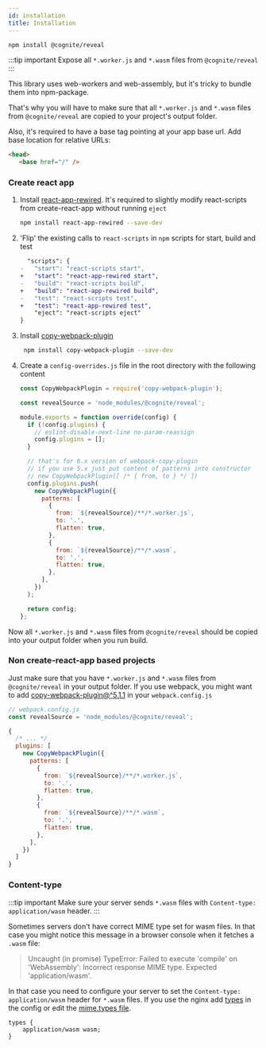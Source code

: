 ```yaml
---
id: installation
title: Installation
---
```


```bash npm2yarn
npm install @cognite/reveal
```

:::tip important
Expose all `*.worker.js` and `*.wasm` files from `@cognite/reveal`
:::

This library uses web-workers and web-assembly, but it's tricky to bundle them into npm-package. 

That's why you will have to make sure that all `*.worker.js` and `*.wasm` files from `@cognite/reveal` are copied
to your project's output folder. 

Also, it's required to have a base tag pointing at your app base url. Add base location for relative URLs:

```html title="/index.html"
<head>
   <base href="/" /> 
``` 

### Create react app

1. Install [react-app-rewired](https://github.com/timarney/react-app-rewired). It's required to slightly modify react-scripts from create-react-app without running `eject`

    ```bash npm2yarn
    npm install react-app-rewired --save-dev
    ```
   
1. 'Flip' the existing calls to `react-scripts` in `npm` scripts for start, build and test
 
   ```diff title="/package.json"
     "scripts": {
   -   "start": "react-scripts start",
   +   "start": "react-app-rewired start",
   -   "build": "react-scripts build",
   +   "build": "react-app-rewired build",
   -   "test": "react-scripts test",
   +   "test": "react-app-rewired test",
       "eject": "react-scripts eject"
   }
   ```

1. Install [copy-webpack-plugin](https://webpack.js.org/plugins/copy-webpack-plugin/)
    
   ```bash npm2yarn
    npm install copy-webpack-plugin --save-dev
    ```

1. Create a `config-overrides.js` file in the root directory with the following content

    ```javascript title="./config-overrides.js"
    const CopyWebpackPlugin = require('copy-webpack-plugin');
    
    const revealSource = 'node_modules/@cognite/reveal';
    
    module.exports = function override(config) {
      if (!config.plugins) {
        // eslint-disable-next-line no-param-reassign
        config.plugins = [];
      }
    
      // that's for 6.x version of webpack-copy-plugin
      // if you use 5.x just put content of patterns into constructor
      // new CopyWebpackPlugin([ /* { from, to } */ ])
      config.plugins.push(
        new CopyWebpackPlugin({
          patterns: [
            {
              from: `${revealSource}/**/*.worker.js`,
              to: '.',
              flatten: true,
            },
            {
              from: `${revealSource}/**/*.wasm`,
              to: '.',
              flatten: true,
            },
          ],
        })
      );
    
      return config;
    };
    ```
   
Now all `*.worker.js` and `*.wasm` files from `@cognite/reveal` should be copied into your output folder when you run build.

### Non create-react-app based projects

Just make sure that you have `*.worker.js` and `*.wasm` files from `@cognite/reveal` in your output folder.
If you use webpack, you might want to add [copy-webpack-plugin@^5.1.1](https://webpack.js.org/plugins/copy-webpack-plugin/)
in your `webpack.config.js`

```javascript
// webpack.config.js
const revealSource = 'node_modules/@cognite/reveal';

{
  /* ... */
  plugins: [
    new CopyWebpackPlugin({
      patterns: [
        {
          from: `${revealSource}/**/*.worker.js`,
          to: '.',
          flatten: true,
        },
        {
          from: `${revealSource}/**/*.wasm`,
          to: '.',
          flatten: true,
        },
      ],
    })
  ]
}
```

### Content-type

:::tip important
Make sure your server sends `*.wasm` files with `Content-type: application/wasm` header.
:::

Sometimes servers don't have correct MIME type set for wasm files. 
In that case you might notice this message in a browser console when it fetches a `.wasm` file:

> Uncaught (in promise) TypeError: Failed to execute 'compile' on 'WebAssembly': Incorrect response MIME type. Expected 'application/wasm'.

In that case you need to configure your server to set the `Content-type: application/wasm` header for `*.wasm` files. 
If you use the nginx add [types](https://nginx.org/en/docs/http/ngx_http_core_module.html#types) in the config 
or edit the [mime.types file](https://www.nginx.com/resources/wiki/start/topics/examples/full/#mime-types). 

```types title="/mime.types"
types {
    application/wasm wasm;
}
```
